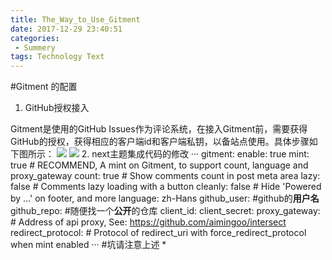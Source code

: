 ```yaml
---
title: The_Way_to_Use_Gitment
date: 2017-12-29 23:40:51
categories: 
 - Summery
tags: Technology Text
---
```

#Gitment 的配置
1. GitHub授权接入

Gitment是使用的GitHub Issues作为评论系统，在接入Gitment前，需要获得GitHub的授权，获得相应的客户端id和客户端私钥，以备站点使用。具体步骤如下图所示：
![](The-Way-to-Use-Gitment/1.png)
![](The-Way-to-Use-Gitment/2.png)
2. next主题集成代码的修改
···
gitment:
  enable: true
  mint: true # RECOMMEND, A mint on Gitment, to support count, language and proxy_gateway
  count: true # Show comments count in post meta area
  lazy: false # Comments lazy loading with a button
  cleanly: false # Hide 'Powered by ...' on footer, and more
  language: zh-Hans
  github_user: #github的**用户名**
  github_repo: #随便找一个**公开**的仓库
  client_id: 
  client_secret: 
  proxy_gateway: # Address of api proxy, See: https://github.com/aimingoo/intersect
  redirect_protocol: # Protocol of redirect_uri with force_redirect_protocol when mint enabled
···
#坑请注意上述
* 